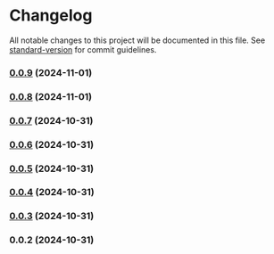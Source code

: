 # Changelog

All notable changes to this project will be documented in this file. See [standard-version](https://github.com/conventional-changelog/standard-version) for commit guidelines.

### [0.0.9](///compare/v0.0.8...v0.0.9) (2024-11-01)

### [0.0.8](///compare/v0.0.7...v0.0.8) (2024-11-01)

### [0.0.7](///compare/v0.0.6...v0.0.7) (2024-10-31)

### [0.0.6](///compare/v0.0.5...v0.0.6) (2024-10-31)

### [0.0.5](///compare/v0.0.4...v0.0.5) (2024-10-31)

### [0.0.4](///compare/v0.0.3...v0.0.4) (2024-10-31)

### [0.0.3](///compare/v0.0.2...v0.0.3) (2024-10-31)

### 0.0.2 (2024-10-31)

